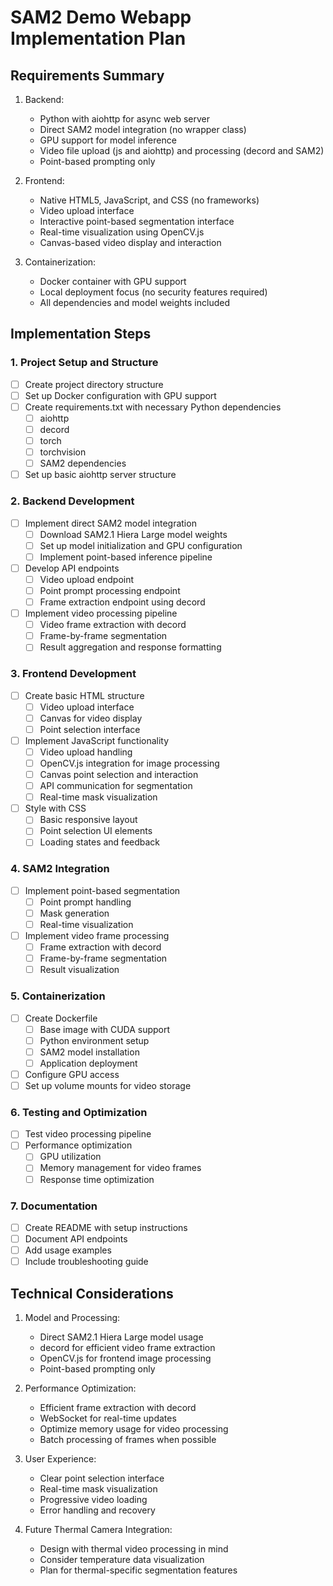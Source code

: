 # SAM2 Demo Webapp Implementation Plan

## Requirements Summary

1. Backend:
   - Python with aiohttp for async web server
   - Direct SAM2 model integration (no wrapper class)
   - GPU support for model inference
   - Video file upload (js and aiohttp) and processing (decord and SAM2)
   - Point-based prompting only

2. Frontend:
   - Native HTML5, JavaScript, and CSS (no frameworks)
   - Video upload interface
   - Interactive point-based segmentation interface
   - Real-time visualization using OpenCV.js
   - Canvas-based video display and interaction

3. Containerization:
   - Docker container with GPU support
   - Local deployment focus (no security features required)
   - All dependencies and model weights included

## Implementation Steps

### 1. Project Setup and Structure
- [ ] Create project directory structure
- [ ] Set up Docker configuration with GPU support
- [ ] Create requirements.txt with necessary Python dependencies
  - [ ] aiohttp
  - [ ] decord
  - [ ] torch
  - [ ] torchvision
  - [ ] SAM2 dependencies
- [ ] Set up basic aiohttp server structure

### 2. Backend Development
- [ ] Implement direct SAM2 model integration
  - [ ] Download SAM2.1 Hiera Large model weights
  - [ ] Set up model initialization and GPU configuration
  - [ ] Implement point-based inference pipeline
- [ ] Develop API endpoints
  - [ ] Video upload endpoint
  - [ ] Point prompt processing endpoint
  - [ ] Frame extraction endpoint using decord
- [ ] Implement video processing pipeline
  - [ ] Video frame extraction with decord
  - [ ] Frame-by-frame segmentation
  - [ ] Result aggregation and response formatting

### 3. Frontend Development
- [ ] Create basic HTML structure
  - [ ] Video upload interface
  - [ ] Canvas for video display
  - [ ] Point selection interface
- [ ] Implement JavaScript functionality
  - [ ] Video upload handling
  - [ ] OpenCV.js integration for image processing
  - [ ] Canvas point selection and interaction
  - [ ] API communication for segmentation
  - [ ] Real-time mask visualization
- [ ] Style with CSS
  - [ ] Basic responsive layout
  - [ ] Point selection UI elements
  - [ ] Loading states and feedback

### 4. SAM2 Integration
- [ ] Implement point-based segmentation
  - [ ] Point prompt handling
  - [ ] Mask generation
  - [ ] Real-time visualization
- [ ] Implement video frame processing
  - [ ] Frame extraction with decord
  - [ ] Frame-by-frame segmentation
  - [ ] Result visualization

### 5. Containerization
- [ ] Create Dockerfile
  - [ ] Base image with CUDA support
  - [ ] Python environment setup
  - [ ] SAM2 model installation
  - [ ] Application deployment
- [ ] Configure GPU access
- [ ] Set up volume mounts for video storage

### 6. Testing and Optimization
- [ ] Test video processing pipeline
- [ ] Performance optimization
  - [ ] GPU utilization
  - [ ] Memory management for video frames
  - [ ] Response time optimization

### 7. Documentation
- [ ] Create README with setup instructions
- [ ] Document API endpoints
- [ ] Add usage examples
- [ ] Include troubleshooting guide

## Technical Considerations

1. Model and Processing:
   - Direct SAM2.1 Hiera Large model usage
   - decord for efficient video frame extraction
   - OpenCV.js for frontend image processing
   - Point-based prompting only

2. Performance Optimization:
   - Efficient frame extraction with decord
   - WebSocket for real-time updates
   - Optimize memory usage for video processing
   - Batch processing of frames when possible

3. User Experience:
   - Clear point selection interface
   - Real-time mask visualization
   - Progressive video loading
   - Error handling and recovery

4. Future Thermal Camera Integration:
   - Design with thermal video processing in mind
   - Consider temperature data visualization
   - Plan for thermal-specific segmentation features 